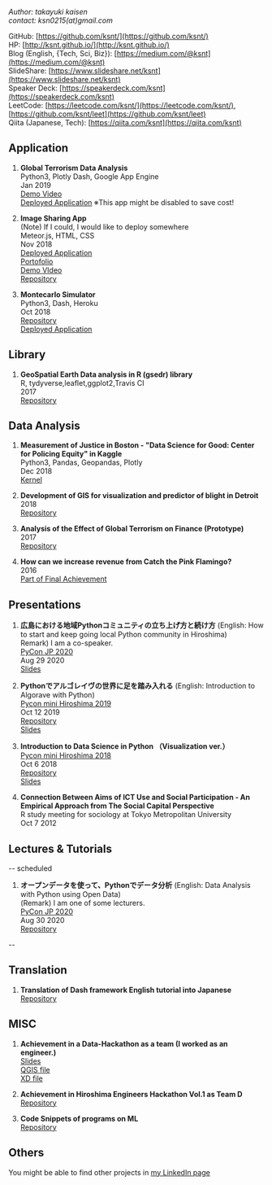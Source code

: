 *Author: takayuki kaisen*  
*contact: ksn0215(at)gmail.com*

GitHub: [https://github.com/ksnt/](https://github.com/ksnt/)  
HP: [http://ksnt.github.io/](http://ksnt.github.io/)  
Blog (English, {Tech, Sci, Biz}): [https://medium.com/@ksnt](https://medium.com/@ksnt)  
SlideShare: [https://www.slideshare.net/ksnt](https://www.slideshare.net/ksnt)  
Speaker Deck: [https://speakerdeck.com/ksnt](https://speakerdeck.com/ksnt)  
LeetCode: [https://leetcode.com/ksnt/](https://leetcode.com/ksnt/), [https://github.com/ksnt/leet](https://github.com/ksnt/leet)  
Qiita (Japanese, Tech): [https://qiita.com/ksnt](https://qiita.com/ksnt)  

## Application

1. **Global Terrorism Data Analysis**  
Python3, Plotly Dash, Google App Engine  
Jan 2019  
[Demo Video](https://drive.google.com/open?id=1428V6qrFP-JvWYHYe7kc6V54apw0Yvde)  
[Deployed Application](https://global-terrorism-analysis-1.appspot.com/) ※This app might be disabled to save cost!  

1. **Image Sharing App**  
(Note) If I could, I would like to deploy somewhere  
Meteor.js, HTML, CSS  
Nov 2018  
[Deployed Application](https://ancient-ravine-47203.herokuapp.com/)  
[Portofolio](https://drive.google.com/open?id=1AJRBfhP7pum2gIy194nPfGPxtdYR8gPe)  
[Demo VIdeo](https://drive.google.com/open?id=1iHgahPPYyzlPo3JBIH6dktfYa9I29Dp6)  
[Repository](https://github.com/ksnt/image_sharing_app)  

1. **Montecarlo Simulator**  
Python3, Dash, Heroku  
Oct 2018  
[Repository](https://github.com/ksnt/pycon_hiro_2018/tree/master/code/montecarlo)  
[Deployed Application](https://montecarlo-dash-app.herokuapp.com/)

## Library

1. **GeoSpatial Earth Data analysis in R (gsedr) library**  
R, tydyverse,leaflet,ggplot2,Travis CI    
2017  
[Repository](https://github.com/ksnt/gsedr)  

## Data Analysis

1. **Measurement of Justice in Boston - "Data Science for Good: Center for Policing Equity" in Kaggle**  
Python3, Pandas, Geopandas, Plotly  
Dec 2018  
[Kernel](https://www.kaggle.com/ksn0215/measurement-of-justice-in-boston)  

1. **Development of GIS for visualization and predictor of blight in Detroit**  
2018  
[Repository](https://github.com/ksnt/Predictor-of-blights-in-Detroit)  

1. **Analysis of the Effect of Global Terrorism on Finance (Prototype)**  
2017  
[Repository](https://github.com/ksnt/Global-Terrorism-Data-Analysis)  

1. **How can we increase revenue from Catch the Pink Flamingo?**  
2016  
[Part of Final Achievement](https://drive.google.com/open?id=0Bwpo8iEJDg72NWl6THd4S0EyQ1U)


## Presentations

1. **広島における地域Pythonコミュニティの立ち上げ方と続け方** (English: How to start and keep going local Python community in Hiroshima)  
    Remark) I am a co-speaker.  
    [PyCon JP 2020](https://pycon.jp/2020/)  
    Aug 29 2020  
    [Slides](https://docs.google.com/presentation/d/1yJHBZkAM46kJYUz-XkVxMwd7YqGvwAEr574EqDfBe2g/edit#slide=id.p)  

1. **Pythonでアルゴレイヴの世界に足を踏み入れる** (English: Introduction to Algorave with Python)  
    [Pycon mini Hiroshima 2019](https://hiroshima.pycon.jp/2019/)  
    Oct 12 2019  
    [Repository](https://github.com/ksnt/pycon_hiro_2019)  
    [Slides](https://www.slideshare.net/ksnt/python-181761996)

1. **Introduction to Data Science in Python （Visualization ver.）**  
    [Pycon mini Hiroshima 2018](https://hiroshima.pycon.jp/2018/)  
    Oct 6 2018  
    [Repository](https://github.com/ksnt/pycon_hiro_2018)  
    [Slides](https://www.slideshare.net/ksnt/pyconmini-hiroshima-2018-118202503)  
    
1. **Connection Between Aims of ICT Use and Social Participation - An Empirical Approach from The Social Capital Perspective**  
   R study meeting for sociology at Tokyo Metropolitan University  
   Oct 7 2012
   
## Lectures & Tutorials

-- scheduled

1. **オープンデータを使って、Pythonでデータ分析** (English: Data Analysis with Python using Open Data)  
    (Remark) I am one of some lecturers.  
    [PyCon JP 2020](https://pycon.jp/2020/)  
    Aug 30 2020  
    [Repository](https://github.com/hannari-python/tutorial)  
    
--

## Translation

1. **Translation of Dash framework English tutorial into Japanese**  
    [Repository](https://github.com/ksnt/Dash_Translation_into_Japanese)
    
    
## MISC

1. **Achievement in a Data-Hackathon as a team (I worked as an engineer.)**  
    [Slides](https://drive.google.com/open?id=1FHwwiOcEhlv2Q26i9FKVA7_LKXIyOrza)  
    [QGIS file](https://drive.google.com/open?id=1v_KcsuyF6GhPItTQqCxsT257hubeS3nl)  
    [XD file](https://drive.google.com/open?id=14LcLdkLEb8WxWM_9_aZEsL3NLBhTAcHr)  

1. **Achievement in Hiroshima Engineers Hackathon Vol.1 as Team D**  
    [Repository](https://github.com/ksnt/HiroshimaEngineersHackathon)  

1. **Code Snippets of programs on ML**  
    [Repository](https://github.com/ksnt/ML_tips)  
    
## Others

You might be able to find other projects in [my LinkedIn page](https://jp.linkedin.com/in/takayuki-kaisen-9b4710105)  
